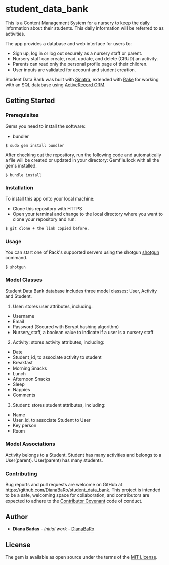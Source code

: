 # student_data_bank

This is a Content Management System for a nursery to keep the daily information about their students. This daily information will be referred to as activities.

The app provides a database and web interface for users to:

* Sign up, log in or log out securely as a nursery staff or parent. 
* Nursery staff can create, read, update, and delete (CRUD) an activity.
* Parents can read only the personal profile page of their children.
* User inputs are validated for account and student creation.


Student Data Bank was built with [Sinatra](http://sinatrarb.com/), extended with [Rake](https://github.com/ruby/rake) for working with an SQL database using [ActiveRecord ORM](https://github.com/rails/rails/tree/master/activerecord).
## Getting Started


### Prerequisites
Gems you need to install the software:

* bundler

```
$ sudo gem install bundler
```

After checking out the repository, run the following code and automatically a file will be created or updated in your directory: Gemfile.lock with all the gems installed.

```
$ bundle install
```

### Installation

To install this app onto your local machine:

* Clone this repository with HTTPS
* Open your terminal and change to the local directory where you want to clone your repository and run:

```
$ git clone + the link copied before.
```

### Usage
You can start one of Rack's supported servers using the shotgun [shotgun](https://github.com/rtomayko/shotgun) command. 

```
$ shotgun
```
### Model Classes
Student Data Bank database includes three model classes: User, Activity and Student.

1. User: stores user attributes, including:
* Username
* Email
* Password (Secured with Bcrypt hashing algorithm)
* Nursery_staff, a boolean value to indicate if a user is a nursery staff

2. Activity: stores activity attributes, including:
* Date
* Student_id, to associate activity to student
* Breakfast
* Morning Snacks
* Lunch
* Afternoon Snacks
* Sleep
* Nappies
* Comments

3. Student: stores student attributes, including:
* Name
* User_id, to associate Student to User
* Key person
* Room

### Model Associations
Activity belongs to a Student.
Student has many activities and belongs to a User(parent).
User(parent) has many students.


### Contributing
Bug reports and pull requests are welcome on GitHub at https://github.com/DianaBaRo/student_data_bank. This project is intended to be a safe, welcoming space for collaboration, and contributors are expected to adhere to the [Contributor Covenant](https://www.contributor-covenant.org/) code of conduct.

## Author

* **Diana Badas** - *Initial work* - [DianaBaRo](https://github.com/DianaBaRo)

## License

The gem is available as open source under the terms of the [MIT License](https://opensource.org/licenses/MIT).
